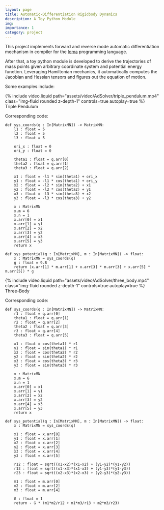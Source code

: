 ```yaml
---
layout: page
title: Automatic-Differentiation Rigidbody Dynamics
description: A Toy Python Module
img: 
importance: 1
category: project
---
```


This project implements forward and reverse mode automatic differentiation mechanism in compiler for the <a href="https://github.com/BachiLi/loma_public">loma</a> programming language.  

After that, a toy python module is developed to derive the trajectories of mass points given arbitrary coordinate system and potential energy function. Leveraging Hamiltonian mechanics, it automatically computes the Jacobian and Hessian tensors and figures out the equation of motion.

Some examples include:  

<div class="row mt-3">
    <div class="col-sm mt-3 mt-md-0">
        {% include video.liquid path="assets/video/AdSolver/triple_pendulum.mp4" class="img-fluid rounded z-depth-1" controls=true autoplay=true %}
    </div>
</div>
<div class="caption">
    Triple Pendulum
</div>

Corresponding code:
```
def sys_coords(q : In[MatrixMN]) -> MatrixMN:
    l1 : float = 5
    l2 : float = 5
    l3 : float = 5

    ori_x : float = 0
    ori_y : float = 0

    theta1 : float = q.arr[0]
    theta2 : float = q.arr[1]
    theta3 : float = q.arr[2]

    x1 : float = -l1 * sin(theta1) + ori_x
    y1 : float = -l1 * cos(theta1) + ori_y
    x2 : float = -l2 * sin(theta2) + x1
    y2 : float = -l2 * cos(theta2) + y1
    x3 : float = -l3 * sin(theta3) + x2
    y3 : float = -l3 * cos(theta3) + y2

    x : MatrixMN
    x.m = 6
    x.n = 1
    x.arr[0] = x1
    x.arr[1] = y1
    x.arr[2] = x2
    x.arr[3] = y2
    x.arr[4] = x3
    x.arr[5] = y3
    return x

def sys_potential(q : In[MatrixMN], m : In[MatrixMN]) -> float:
    x : MatrixMN = sys_coords(q)
    g : float = 9.8
    return (x.arr[1] * m.arr[1] + x.arr[3] * m.arr[3] + x.arr[5] * m.arr[5]) * g
```

<div class="row mt-3">
    <div class="col-sm mt-3 mt-md-0">
        {% include video.liquid path="assets/video/AdSolver/three_body.mp4" class="img-fluid rounded z-depth-1" controls=true autoplay=true %}
    </div>
</div>
<div class="caption">
    Three-Body
</div>

Corresponding code:
```
def sys_coords(q : In[MatrixMN]) -> MatrixMN:
    r1 : float = q.arr[0]
    theta1 : float = q.arr[1]
    r2 : float = q.arr[2]
    theta2 : float = q.arr[3]
    r3 : float = q.arr[4]
    theta3 : float = q.arr[5]

    x1 : float = cos(theta1) * r1
    y1 : float = sin(theta1) * r1
    x2 : float = cos(theta2) * r2
    y2 : float = sin(theta2) * r2
    x3 : float = cos(theta3) * r3
    y3 : float = sin(theta3) * r3

    x : MatrixMN
    x.m = 6
    x.n = 1
    x.arr[0] = x1
    x.arr[1] = y1
    x.arr[2] = x2
    x.arr[3] = y2
    x.arr[4] = x3
    x.arr[5] = y3
    return x

def sys_potential(q : In[MatrixMN], m : In[MatrixMN]) -> float:
    x : MatrixMN = sys_coords(q)

    x1 : float = x.arr[0]
    y1 : float = x.arr[1]
    x2 : float = x.arr[2]
    y2 : float = x.arr[3]
    x3 : float = x.arr[4]
    y3 : float = x.arr[5]

    r12 : float = sqrt((x1-x2)*(x1-x2) + (y1-y2)*(y1-y2))
    r13 : float = sqrt((x1-x3)*(x1-x3) + (y1-y3)*(y1-y3))
    r23 : float = sqrt((x2-x3)*(x2-x3) + (y2-y3)*(y2-y3))

    m1 : float = m.arr[0]
    m2 : float = m.arr[2]
    m3 : float = m.arr[4]
    
    G : float = 1
    return - G * (m1*m2/r12 + m1*m3/r13 + m2*m3/r23)
```
